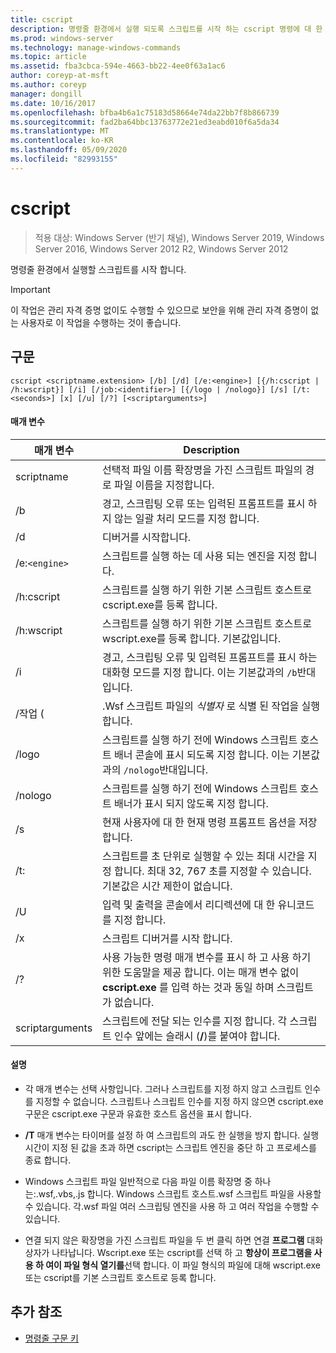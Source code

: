 ```yaml
---
title: cscript
description: 명령줄 환경에서 실행 되도록 스크립트를 시작 하는 cscript 명령에 대 한 참조 항목입니다.
ms.prod: windows-server
ms.technology: manage-windows-commands
ms.topic: article
ms.assetid: fba3cbca-594e-4663-bb22-4ee0f63a1ac6
author: coreyp-at-msft
ms.author: coreyp
manager: dongill
ms.date: 10/16/2017
ms.openlocfilehash: bfba4b6a1c75183d58664e74da22bb7f8b866739
ms.sourcegitcommit: fad2ba64bbc13763772e21ed3eabd010f6a5da34
ms.translationtype: MT
ms.contentlocale: ko-KR
ms.lasthandoff: 05/09/2020
ms.locfileid: "82993155"
---
```

# <a name="cscript"></a>cscript

> 적용 대상: Windows Server (반기 채널), Windows Server 2019, Windows Server 2016, Windows Server 2012 R2, Windows Server 2012

명령줄 환경에서 실행할 스크립트를 시작 합니다.

>[!IMPORTANT]
> 이 작업은 관리 자격 증명 없이도 수행할 수 있으므로 보안을 위해 관리 자격 증명이 없는 사용자로 이 작업을 수행하는 것이 좋습니다.

## <a name="syntax"></a>구문

```
cscript <scriptname.extension> [/b] [/d] [/e:<engine>] [{/h:cscript | /h:wscript}] [/i] [/job:<identifier>] [{/logo | /nologo}] [/s] [/t:<seconds>] [x] [/u] [/?] [<scriptarguments>]
```

#### <a name="parameters"></a>매개 변수

| 매개 변수 | Description |
| --------- | ----------- |
| scriptname | 선택적 파일 이름 확장명을 가진 스크립트 파일의 경로 파일 이름을 지정합니다. |
| /b | 경고, 스크립팅 오류 또는 입력된 프롬프트를 표시 하지 않는 일괄 처리 모드를 지정 합니다. |
| /d | 디버거를 시작합니다. |
| /e:`<engine>` | 스크립트를 실행 하는 데 사용 되는 엔진을 지정 합니다. |
| /h:cscript | 스크립트를 실행 하기 위한 기본 스크립트 호스트로 cscript.exe를 등록 합니다. |
| /h:wscript | 스크립트를 실행 하기 위한 기본 스크립트 호스트로 wscript.exe를 등록 합니다. 기본값입니다. |
| /i | 경고, 스크립팅 오류 및 입력된 프롬프트를 표시 하는 대화형 모드를 지정 합니다. 이는 기본값과의 `/b`반대입니다. |
| /작업 (<identifier> | .Wsf 스크립트 파일의 *식별자* 로 식별 된 작업을 실행 합니다. |
| /logo | 스크립트를 실행 하기 전에 Windows 스크립트 호스트 배너 콘솔에 표시 되도록 지정 합니다. 이는 기본값과의 `/nologo`반대입니다. |
| /nologo | 스크립트를 실행 하기 전에 Windows 스크립트 호스트 배너가 표시 되지 않도록 지정 합니다. |
| /s | 현재 사용자에 대 한 현재 명령 프롬프트 옵션을 저장합니다. |
| /t:<seconds> | 스크립트를 초 단위로 실행할 수 있는 최대 시간을 지정 합니다. 최대 32, 767 초를 지정할 수 있습니다. 기본값은 시간 제한이 없습니다. |
| /U | 입력 및 출력을 콘솔에서 리디렉션에 대 한 유니코드를 지정 합니다. |
| /x | 스크립트 디버거를 시작 합니다. |
| /? | 사용 가능한 명령 매개 변수를 표시 하 고 사용 하기 위한 도움말을 제공 합니다. 이는 매개 변수 없이 **cscript.exe** 를 입력 하는 것과 동일 하며 스크립트가 없습니다. |
| scriptarguments | 스크립트에 전달 되는 인수를 지정 합니다. 각 스크립트 인수 앞에는 슬래시 (**/**)를 붙여야 합니다. |

#### <a name="remarks"></a>설명

- 각 매개 변수는 선택 사항입니다. 그러나 스크립트를 지정 하지 않고 스크립트 인수를 지정할 수 없습니다. 스크립트나 스크립트 인수를 지정 하지 않으면 cscript.exe 구문은 cscript.exe 구문과 유효한 호스트 옵션을 표시 합니다.

- **/T** 매개 변수는 타이머를 설정 하 여 스크립트의 과도 한 실행을 방지 합니다. 실행 시간이 지정 된 값을 초과 하면 cscript는 스크립트 엔진을 중단 하 고 프로세스를 종료 합니다.

- Windows 스크립트 파일 일반적으로 다음 파일 이름 확장명 중 하나는:.wsf,.vbs,.js 합니다. Windows 스크립트 호스트.wsf 스크립트 파일을 사용할 수 있습니다. 각.wsf 파일 여러 스크립팅 엔진을 사용 하 고 여러 작업을 수행할 수 있습니다.

- 연결 되지 않은 확장명을 가진 스크립트 파일을 두 번 클릭 하면 연결 **프로그램** 대화 상자가 나타납니다. Wscript.exe 또는 cscript를 선택 하 고 **항상이 프로그램을 사용 하 여이 파일 형식 열기를**선택 합니다. 이 파일 형식의 파일에 대해 wscript.exe 또는 cscript를 기본 스크립트 호스트로 등록 합니다.

## <a name="additional-references"></a>추가 참조

- [명령줄 구문 키](command-line-syntax-key.md)
